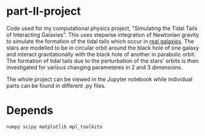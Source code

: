 # part-II-project

Code used for my computational physics project, "Simulating the Tidal Tails of Interacting Galaxies". This uses stepwise integration of Newtonian gravity to simulate the formation of the tidal tails which occur in [real galaxies](https://en.wikipedia.org/wiki/Tidal_tail). The stars are modelled to be in circular orbit around the black hole of one galaxy and interact gravitationally with the black hole of another in parabolic orbit. The formation of tidal tails due to the perturbation of the stars' orbits is then investigated for various changing parameteres in 2 and 3 dimensions. 

The whole project can be viewed in the Jupyter notebook while individual parts can be found in different .py files.

# Depends
```
numpy scipy matplotlib mpl_toolkits
```
